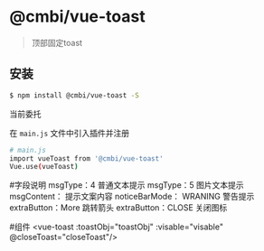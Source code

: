 # @cmbi/vue-toast

> 顶部固定toast

## 安装

``` bash
$ npm install @cmbi/vue-toast -S
```
当前委托

在 `main.js` 文件中引入插件并注册

``` bash
# main.js
import vueToast from '@cmbi/vue-toast'
Vue.use(vueToast)
```
#字段说明
  msgType：4 普通文本提示
  msgType：5 图片文本提示
  msgContent： 提示文案内容
  noticeBarMode： WRANING 警告提示
  extraButton：More 跳转箭头
  extraButton：CLOSE 关闭图标

#组件
    <vue-toast :toastObj="toastObj" :visable="visable" @closeToast="closeToast"/>